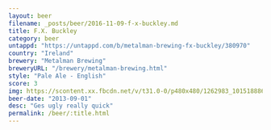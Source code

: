 ```yaml
---
layout: beer
filename: _posts/beer/2016-11-09-f-x-buckley.md
title: F.X. Buckley
category: beer
untappd: "https://untappd.com/b/metalman-brewing-fx-buckley/380970"
country: "Ireland"
brewery: "Metalman Brewing"
breweryURL: "/brewery/metalman-brewing.html"
style: "Pale Ale - English"
score: 3
img: https://scontent.xx.fbcdn.net/v/t31.0-0/p480x480/1262983_10151888668333745_2024277149_o.jpg?_nc_cat=107&_nc_ohc=b2isLLm0QukAQnP_5BaBxfnyDZYS6W1Yu1tOUyMIlP7q3hOMOrKfaVTtw&_nc_ht=scontent.xx&oh=fef421c4392d7467c42e01df6253956d&oe=5E81F8B4
beer-date: "2013-09-01"
desc: "Ges ugly really quick"
permalink: /beer/:title.html
---
```

